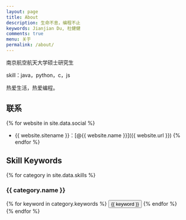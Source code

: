 ```yaml
---
layout: page
title: About
description: 生命不息，编程不止
keywords: Jianjian Du, 杜健健
comments: true
menu: 关于
permalink: /about/
---
```


南京航空航天大学硕士研究生

skill：java，python，c，js

热爱生活，热爱编程。

## 联系

{% for website in site.data.social %}
* {{ website.sitename }}：[@{{ website.name }}]({{ website.url }})
{% endfor %}

## Skill Keywords

{% for category in site.data.skills %}
### {{ category.name }}
<div class="btn-inline">
{% for keyword in category.keywords %}
<button class="btn btn-outline" type="button">{{ keyword }}</button>
{% endfor %}
</div>
{% endfor %}
